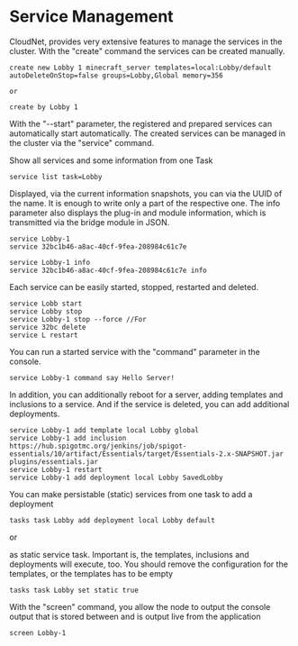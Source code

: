 # Service Management

CloudNet, provides very extensive features to manage the services in the cluster. With the "create" command the services
can be created manually.

```
create new Lobby 1 minecraft_server templates=local:Lobby/default autoDeleteOnStop=false groups=Lobby,Global memory=356

or

create by Lobby 1
```

With the "--start" parameter, the registered and prepared services can automatically start automatically. The created
services can be managed in the cluster via the "service" command.

Show all services and some information from one Task

```
service list task=Lobby
```

Displayed, via the current information snapshots, you can via the UUID of the name. It is enough to write only a part of
the respective one. The info parameter also displays the plug-in and module information, which is transmitted via the
bridge module in JSON.

```
service Lobby-1
service 32bc1b46-a8ac-40cf-9fea-208984c61c7e

service Lobby-1 info
service 32bc1b46-a8ac-40cf-9fea-208984c61c7e info
```

Each service can be easily started, stopped, restarted and deleted.

```
service Lobb start
service Lobby stop
service Lobby-1 stop --force //For
service 32bc delete
service L restart
```

You can run a started service with the "command" parameter in the console.

```
service Lobby-1 command say Hello Server!
```

In addition, you can additionally reboot for a server, adding templates and inclusions to a service. And if the service
is deleted, you can add additional deployments.

```
service Lobby-1 add template local Lobby global
service Lobby-1 add inclusion https://hub.spigotmc.org/jenkins/job/spigot-essentials/10/artifact/Essentials/target/Essentials-2.x-SNAPSHOT.jar plugins/essentials.jar
service Lobby-1 restart
service Lobby-1 add deployment local Lobby SavedLobby
```

You can make persistable (static) services from one task to add a deployment

```
tasks task Lobby add deployment local Lobby default
```

or

as static service task. Important is, the templates, inclusions and deployments will execute, too. You should remove the
configuration for the templates, or the templates has to be empty

```
tasks task Lobby set static true
```

With the "screen" command, you allow the node to output the console output that is stored between and is output live
from the application

```
screen Lobby-1
```
